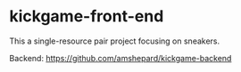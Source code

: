 # kickgame-front-end
This a single-resource pair project focusing on sneakers.

Backend: https://github.com/amshepard/kickgame-backend
